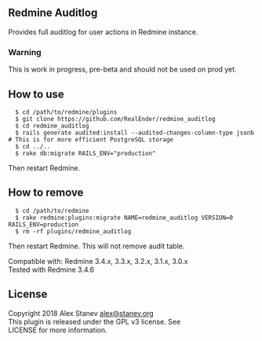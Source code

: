 Redmine Auditlog
-------

Provides full auditlog for user actions in Redmine instance.

### Warning

This is work in progress, pre-beta and should not be used on prod yet.


How to use
-------
```
  $ cd /path/to/redmine/plugins
  $ git clone https://github.com/RealEnder/redmine_auditlog
  $ cd redmine_auditlog
  $ rails generate audited:install --audited-changes-column-type jsonb # This is for more efficient PostgreSQL storage
  $ cd ../..
  $ rake db:migrate RAILS_ENV="production"
```
Then restart Redmine.

How to remove
-------
```
  $ cd /path/to/redmine
  $ rake redmine:plugins:migrate NAME=redmine_auditlog VERSION=0 RAILS_ENV=production
  $ rm -rf plugins/redmine_auditlog
```
Then restart Redmine. This will not remove audit table.


Compatible with:	Redmine 3.4.x, 3.3.x, 3.2.x, 3.1.x, 3.0.x  
Tested with Redmine 3.4.6

License
-------
Copyright 2018 Alex Stanev <alex@stanev.org>  
This plugin is released under the GPL v3 license. See  
LICENSE for more information.

